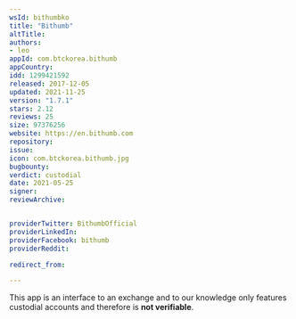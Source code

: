 ```yaml
---
wsId: bithumbko
title: "Bithumb"
altTitle: 
authors:
- leo
appId: com.btckorea.bithumb
appCountry: 
idd: 1299421592
released: 2017-12-05
updated: 2021-11-25
version: "1.7.1"
stars: 2.12
reviews: 25
size: 97376256
website: https://en.bithumb.com
repository: 
issue: 
icon: com.btckorea.bithumb.jpg
bugbounty: 
verdict: custodial
date: 2021-05-25
signer: 
reviewArchive:


providerTwitter: BithumbOfficial
providerLinkedIn: 
providerFacebook: bithumb
providerReddit: 

redirect_from:

---
```


This app is an interface to an exchange and to our knowledge only features
custodial accounts and therefore is **not verifiable**.
